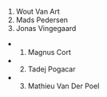 1. Wout Van Art
2. Mads Pedersen
3. Jonas Vingegaard
  - 1. Magnus Cort
  - 2. Tadej Pogacar
  - 3. Mathieu Van Der Poel
